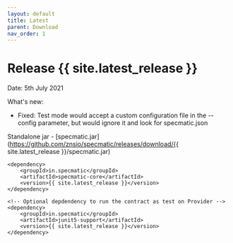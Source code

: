 ```yaml
---
layout: default
title: Latest
parent: Download
nav_order: 1
---
```


Release {{ site.latest_release }}
=================================

Date: 5th July 2021

What's new:
- Fixed: Test mode would accept a custom configuration file in the --config parameter, but would ignore it and look for specmatic.json

Standalone jar - [specmatic.jar](https://github.com/znsio/specmatic/releases/download/{{ site.latest_release }}/specmatic.jar)

```
<dependency>
    <groupId>in.specmatic</groupId>
    <artifactId>specmatic-core</artifactId>
    <version>{{ site.latest_release }}</version>
</dependency>

<!-- Optional depdendency to run the contract as test on Provider -->
<dependency>
    <groupId>in.specmatic</groupId>
    <artifactId>junit5-support</artifactId>
    <version>{{ site.latest_release }}</version>
</dependency>
```
